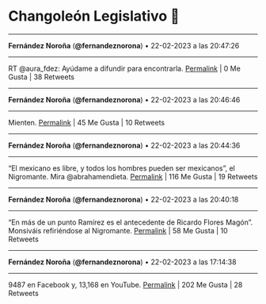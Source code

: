# Changoleón Legislativo 🙈
*****
**Fernández Noroña** (**@fernandeznorona**) • 22-02-2023 a las 20:47:26
*****
RT @aura_fdez: Ayúdame a difundir para encontrarla.
[Permalink](https://twitter.com/fernandeznorona/status/1628617506498703361) | 0 Me Gusta | 38 Retweets
*****
**Fernández Noroña** (**@fernandeznorona**) • 22-02-2023 a las 20:46:46
*****
Mienten.
[Permalink](https://twitter.com/fernandeznorona/status/1628617337308950534) | 45 Me Gusta | 10 Retweets
*****
**Fernández Noroña** (**@fernandeznorona**) • 22-02-2023 a las 20:44:36
*****
“El mexicano es libre, y todos los hombres pueden ser mexicanos”, el Nigromante. Mira @abrahamendieta.
[Permalink](https://twitter.com/fernandeznorona/status/1628616794930876417) | 116 Me Gusta | 19 Retweets
*****
**Fernández Noroña** (**@fernandeznorona**) • 22-02-2023 a las 20:40:18
*****
“En más de un punto Ramírez es el antecedente de Ricardo Flores Magón”. Monsiváis refiriéndose al Nigromante.
[Permalink](https://twitter.com/fernandeznorona/status/1628615712032927744) | 58 Me Gusta | 10 Retweets
*****
**Fernández Noroña** (**@fernandeznorona**) • 22-02-2023 a las 17:14:38
*****
9487 en Facebook y, 13,168 en YouTube.
[Permalink](https://twitter.com/fernandeznorona/status/1628563955764408332) | 202 Me Gusta | 28 Retweets